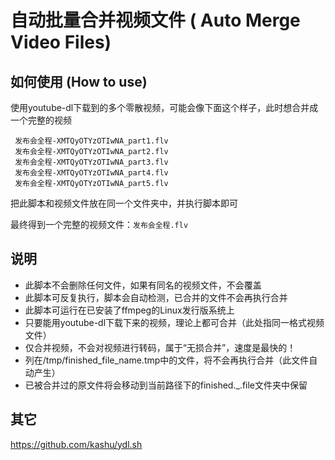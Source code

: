 # 自动批量合并视频文件 ( Auto Merge Video Files)

## 如何使用 (How to use)
使用youtube-dl下载到的多个零散视频，可能会像下面这个样子，此时想合并成一个完整的视频
```
 发布会全程-XMTQyOTYzOTIwNA_part1.flv
 发布会全程-XMTQyOTYzOTIwNA_part2.flv
 发布会全程-XMTQyOTYzOTIwNA_part3.flv
 发布会全程-XMTQyOTYzOTIwNA_part4.flv
 发布会全程-XMTQyOTYzOTIwNA_part5.flv
```
把此脚本和视频文件放在同一个文件夹中，并执行脚本即可

最终得到一个完整的视频文件：`发布会全程.flv`

## 说明
* 此脚本不会删除任何文件，如果有同名的视频文件，不会覆盖
* 此脚本可反复执行，脚本会自动检测，已合并的文件不会再执行合并
* 此脚本可运行在已安装了ffmpeg的Linux发行版系统上
* 只要能用youtube-dl下载下来的视频，理论上都可合并（此处指同一格式视频文件）
* 仅合并视频，不会对视频进行转码，属于“无损合并”，速度是最快的！
* 列在/tmp/finished_file_name.tmp中的文件，将不会再执行合并（此文件自动产生）
* 已被合并过的原文件将会移动到当前路径下的finished._.file文件夹中保留

## 其它
https://github.com/kashu/ydl.sh
